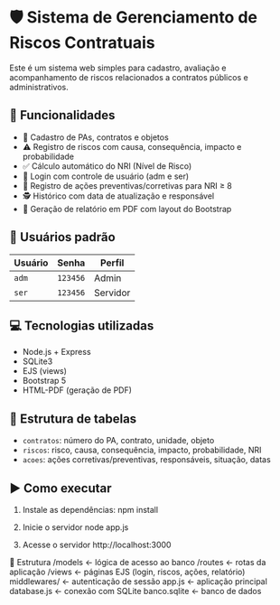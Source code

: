 # 🛡️ Sistema de Gerenciamento de Riscos Contratuais

Este é um sistema web simples para cadastro, avaliação e acompanhamento de riscos relacionados a contratos públicos e administrativos.

## 🚀 Funcionalidades

- 📌 Cadastro de PAs, contratos e objetos
- ⚠️ Registro de riscos com causa, consequência, impacto e probabilidade
- ✅ Cálculo automático do NRI (Nível de Risco)
- 🔐 Login com controle de usuário (adm e ser)
- 📝 Registro de ações preventivas/corretivas para NRI ≥ 8
- 🕵️ Histórico com data de atualização e responsável
- 📄 Geração de relatório em PDF com layout do Bootstrap

## 👥 Usuários padrão

| Usuário | Senha   | Perfil |
|---------|---------|--------|
| `adm`   | `123456`| Admin  |
| `ser`   | `123456`| Servidor |

## 💻 Tecnologias utilizadas

- Node.js + Express
- SQLite3
- EJS (views)
- Bootstrap 5
- HTML-PDF (geração de PDF)

## 🧱 Estrutura de tabelas

- `contratos`: número do PA, contrato, unidade, objeto
- `riscos`: risco, causa, consequência, impacto, probabilidade, NRI
- `acoes`: ações corretivas/preventivas, responsáveis, situação, datas

## ▶️ Como executar

1. Instale as dependências:
npm install

2. Inicie o servidor
node app.js

3. Acesse o servidor
http://localhost:3000

📂 Estrutura
/models         ← lógica de acesso ao banco
/routes         ← rotas da aplicação
/views          ← páginas EJS (login, riscos, ações, relatório)
middlewares/    ← autenticação de sessão
app.js          ← aplicação principal
database.js     ← conexão com SQLite
banco.sqlite    ← banco de dados